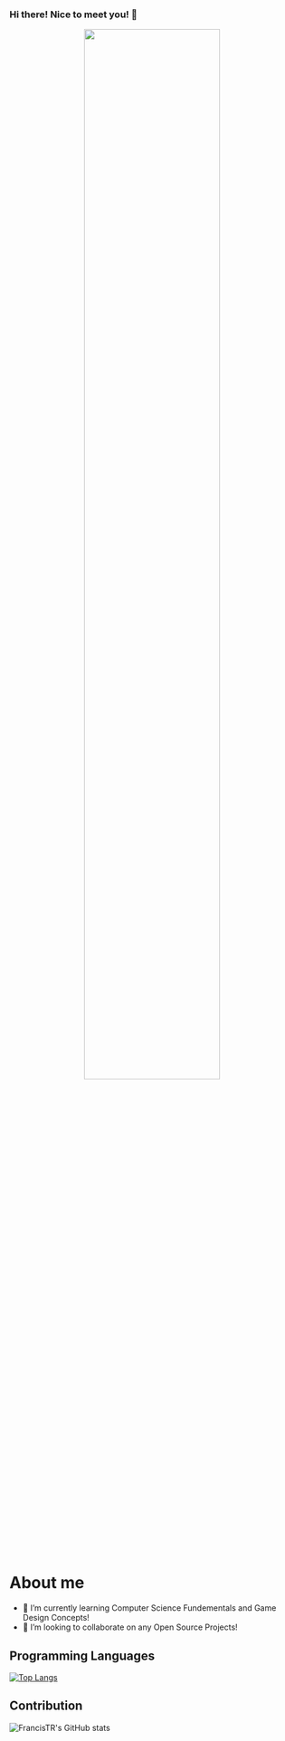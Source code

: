 ### Hi there! Nice to meet you! 👋
<div align="center"><img width="69%" src="https://user-images.githubusercontent.com/123771828/232997229-03aa5999-dbc0-421e-a284-1608d31041bb.gif" /></div>

# About me
- 🌱 I’m currently learning Computer Science Fundementals and Game Design Concepts!
- 👯 I’m looking to collaborate on any Open Source Projects!

## Programming Languages
[![Top Langs](https://github-readme-stats.vercel.app/api/top-langs/?username=FrancisTR&hide_progress=true)](https://github.com/anuraghazra/github-readme-stats)

## Contribution
![FrancisTR's GitHub stats](https://github-readme-stats.vercel.app/api?username=FrancisTR&count_private=true&show_icons=true&theme=merko)
